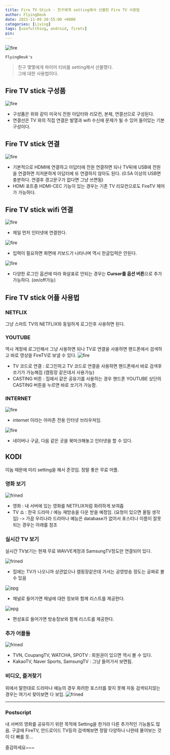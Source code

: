 ```yaml
---
title: Fire TV Stick - 친구에게 setting해서 선물한 Fire TV 사용법
author: FlyingDeuk
date: 2021-11-09 20:55:00 +0800
categories: [Living]
tags: [usefulthing, android, firetv]
pin:
---
```


![fire](/img/living/fire/stick.jpg)


`FlyingDeuk's`
> 친구 몇몇에게 파이어 티비를 setting해서 선물했다. <br>
그에 대한 사용법이다.  

## Fire TV stick 구성품
![fire](/img/living/fire/fire1.jpg)
- 구성품은 위와 같이 미국식 전원 아답터와 리모컨, 본체, 연결선으로 구성된다. <br>
- 연결선은 TV 와의 직접 연결은 발열과 wifi 수신에 문제가 될 수 있어 들어있는 기본 구성이다.

## Fire TV stick 연결
![fire](/img/living/fire/hdmi.jpg)
- 기본적으로 HDMI에 연결하고 아답터에 전원 연결하면 되나 TV뒤에 USB에 전원을 연결하면 지저분하게 아답터에 또 연결하지 않아도 된다. (0.5A 이상의 USB면 충분하다. 연결후 경고문구가 없다면 그냥 쓰면됨)
- HDMI 포트중 HDMI-CEC 기능이 있는 경우는 기존 TV 리모컨으로도 FireTV 제어가 가능하다.

## Fire TV stick wifi 연결
![fire](/img/living/fire/fire4.jpg)
- 제일 먼저 인터넷에 연결한다.

![fire](/img/living/fire/fire5.jpg)
- 입력이 필요하면 화면에 키보드가 나타나며 역시 한글입력은 안된다.

![fire](/img/living/fire/fire6.jpg)
- 다양한 로그인 옵션에 따라 화살표로 안되는 경우는 **Cursor를 옵션 버튼**으로 추가 가능하다. (on/off가능)

## Fire TV stick 어플 사용법

### NETFLIX
그냥 스마트 TV의 NETFLIX와 동일하게 로그인후 사용하면 된다.

### YOUTUBE
역시 계정에 로그인해서 그냥 사용하면 되나 TV로 연결을 사용하면 핸드폰에서 검색하고 바로 영상을 FireTV로 보낼 수 있다.
![fire](/img/living/fire/you5.jpg)
- TV 코드로 연결 : 로그인하고 TV 코드로 연결을 사용하면 핸드폰에서 바로 검색후 쏘기가 가능해짐 (캠핑장 같은데서 사용가능)
- CASTING 버튼 : 집에서 같은 공유기를 사용하는 경우 핸드폰 YOUTUBE 상단의 CASTING 버튼을 누르면 바로 쏘기가 가능함.

### INTERNET
![fire](/img/living/fire/internet.jpg)
- internet 이라는 아마존 전용 인터넷 브라우져임.

![fire](/img/living/fire/internet2.jpg)
- 네이버나 구글, 다음 같은 곳을 북마크해놓고 인터넷을 할 수 있다.  

## KODI
이놈 때문에 미리 setting을 해서 준것임. 정말 좋은 무료 어플.

### 영화 보기
![frined](/img/living/kodi/friend1.jpg)
- 영화 : 내 서버에 있는 영화를 NETFLIX처럼 화려하게 보여줌
- TV 쇼 : 한국 드라마 / 예능 재방송을 다운 받을 예정임. (요청이 있으면 올릴 생각임) -> 가끔 우리나라 드라마나 예능은 database가 없어서 포스터나 이름이 잘못되는 경우는 아래를 참조

### 실시간 TV 보기
실시간 TV보기는 현재 무료 WAVVE계정과 SamsungTV정도만 연결되어 있다.

![frined](/img/living/kodi/friend2.jpg)
- 집에는 TV가 나오니까 상관없으나 캠핑장같은데 가서는 공영방송 정도는 공짜로 볼 수 있음

![epg](/img/living/kodi/epg13.jpg)
- 채널로 들어가면 채널에 대한 정보와 함께 리스트를 제공한다.

![epg](/img/living/kodi/epg14.jpg)
- 편성표로 들어가면 방송정보와 함께 리스트를 제공한다.

### 추가 어플들
![frined](/img/living/kodi/friend3.jpg)
- TVN, CoupangTV, WATCHA, SPOTV : 회원권이 있으면 역시 볼 수 있다.
- KakaoTV, Naver Sports, SamsungTV : 그냥 들어가서 보면됨.

### 비디오, 즐겨찾기
위에서 말한대로 드라마나 예능의 경우 화려한 포스터를 찾지 못해 자동 검색되지않는 경우는 여기서 찾아보면 다 보임.
![frined](/img/living/kodi/friend4.jpg)

---------

### Postscript
내 서버의 영화를 공유하기 위한 목적에 Setting을 한거라 다른 추가적인 기능들도 많음.
구글에 FireTV, 안드로이드 TV등의 검색해보면 정말 다양하나 나한테 물어보는 것이 더 빠를 듯...

즐감하세요~~~
